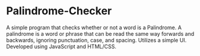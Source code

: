 # Palindrome-Checker
A simple program that checks whether or not a word is a Palindrome. A palindrome is a word or phrase that can be read the same way forwards and backwards, ignoring punctuation, case, and spacing. Utilizes a simple UI. Developed using JavaScript and HTML/CSS.
